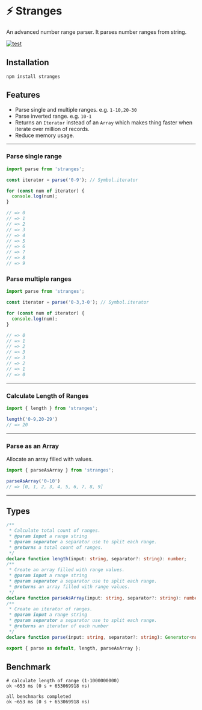 # ⚡️ Stranges

An advanced number range parser. It parses number ranges from string.

[![test](https://github.com/seanghay/stranges/actions/workflows/test.yml/badge.svg)](https://github.com/seanghay/stranges/actions/workflows/test.yml)

## Installation

```
npm install stranges
```

## Features

- Parse single and multiple ranges. e.g. `1-10,20-30`
- Parse inverted range. e.g. `10-1`
- Returns an `Iterator` instead of an `Array` which makes thing faster when iterate over million of records. 
- Reduce memory usage.

---

### Parse single range

```js
import parse from 'stranges';

const iterator = parse('0-9'); // Symbol.iterator

for (const num of iterator) {
  console.log(num);
}

// => 0
// => 1
// => 2
// => 3
// => 4
// => 5
// => 6
// => 7
// => 8
// => 9
```

### Parse multiple ranges

```js
import parse from 'stranges';

const iterator = parse('0-3,3-0'); // Symbol.iterator

for (const num of iterator) {
  console.log(num);
}

// => 0
// => 1
// => 2
// => 3
// => 3
// => 2
// => 1
// => 0
```

---

### Calculate Length of Ranges

```js
import { length } from 'stranges';

length('0-9,20-29')
// => 20
```

---

### Parse as an Array

Allocate an array filled with values.


```js
import { parseAsArray } from 'stranges';

parseAsArray('0-10')
// => [0, 1, 2, 3, 4, 5, 6, 7, 8, 9]
```

---

## Types

```typescript
/**
 * Calculate total count of ranges.
 * @param input a range string
 * @param separator a separator use to split each range.
 * @returns a total count of ranges.
 */
declare function length(input: string, separator?: string): number;
/**
 * Create an array filled with range values.
 * @param input a range string
 * @param separator a separator use to split each range.
 * @returns an array filled with range values.
 */
declare function parseAsArray(input: string, separator?: string): number[];
/**
 * Create an iterator of ranges.
 * @param input a range string
 * @param separator a separator use to split each range.
 * @returns an iterator of each number
 */
declare function parse(input: string, separator?: string): Generator<number>;

export { parse as default, length, parseAsArray };
```

## Benchmark


```
# calculate length of range (1-1000000000)
ok ~653 ms (0 s + 653069918 ns)

all benchmarks completed
ok ~653 ms (0 s + 653069918 ns)
```
